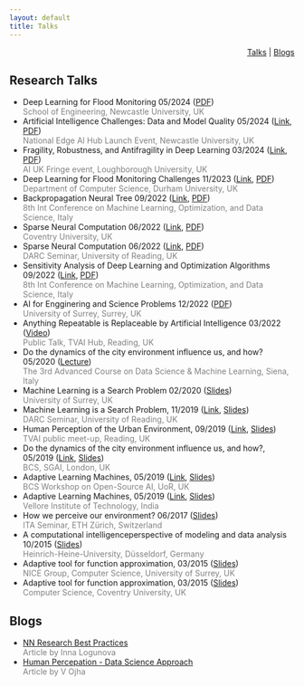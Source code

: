 ```yaml
---
layout: default
title: Talks
---
```


<!---  
<a href="{{site.baseurl}}/index">Home</a> | 
<a href="{{site.baseurl}}/profile">Profile</a> | 
<a href="{{site.baseurl}}/publications">Publications</a> | 
<a href="{{site.baseurl}}/research">Research</a> | 
<a href="{{site.baseurl}}/teaching">Teaching</a> --->

<div style="text-align: right"> <a href="#research-talks">Talks</a> | <a href="#blogs">Blogs</a> </div>

## Research Talks 
* Deep Learning for Flood Monitoring 05/2024 (<a href="/data/Research_Talks/flood_monitoring_ncl.pdf" target="_blank">PDF</a>) <br> <span style="color:gray">School of Engineering, Newcastle University, UK</span>
* Artificial Intelligence Challenges: Data and Model Quality 05/2024 (<a href="https://edgeaihub.co.uk/" target="_blank">Link</a>, <a href="/data/Research_Talks/edgeai_ai_theme.pdf" target="_blank">PDF</a>) <br> <span style="color:gray">National Edge AI Hub Launch Event, Newcastle University, UK</span>
* Fragility, Robustness, and Antifragility in Deep Learning 03/2024 (<a href="https://www.lboro.ac.uk/departments/compsci/events/2024/neuromorphic-technology/" target="_blank">Link</a>, <a href="/data/Research_Talks/dnn_fragility_talk.pdf" target="_blank">PDF</a>) <br> <span style="color:gray">AI UK Fringe event, Loughborough University, UK</span>
* Deep Learning for Flood Monitoring Challenges 11/2023 (<a href="https://vivid.webspace.durham.ac.uk/seminars/" target="_blank">Link</a>, <a href="/data/Research_Talks/Durham_Flood_Monitoring.pdf" target="_blank">PDF</a>) <br> <span style="color:gray">Department of Computer Science, Durham University, UK</span>
* Backpropagation Neural Tree 09/2022 (<a href="https://lod2022.icas.cc/tutorial-speakers/" target="_blank">Link</a>, <a href="/data/Research_Talks/LOD_NeuralTree_tutorial_OjhaV.pdf" target="_blank">PDF</a>) <br> <span style="color:gray">8th Int Conference on Machine Learning, Optimization, and Data Science, Italy</span>
* Sparse Neural Computation 06/2022 (<a href="https://www.coventry.ac.uk/research/areas-of-research/computational-science-mathematical-modelling/" target="_blank">Link</a>, <a href="/data/Research_Talks/sparse_tree.pdf" target="_blank">PDF</a>) <br> <span style="color:gray"> Coventry University, UK</span>
* Sparse Neural Computation 06/2022 (<a href="https://research.reading.ac.uk/met-darc/news-and-events/darc-seminar-series/" target="_blank">Link</a>, <a href="/data/Research_Talks/sparse_tree.pdf" target="_blank">PDF</a>) <br> <span style="color:gray"> DARC Seminar,  University of Reading, UK</span>
* Sensitivity Analysis of Deep Learning and Optimization Algorithms 09/2022 (<a href="https://lod2022.icas.cc/tutorial-speakers/" target="_blank">Link</a>, <a href="/data/Research_Talks/LOD_SensitivityAnalysis_tutotial_OjhaV.pdf" target="_blank">PDF</a>) <br> <span style="color:gray">8th Int Conference on Machine Learning, Optimization, and Data Science, Italy</span>
* AI for Engginering and Science Problems 12/2022 (<a href="/data/Research_Talks/Surrey/AI4Eng.pdf" target="_blank">PDF</a>) <br> <span style="color:gray">University of Surrey, Surrey, UK</span>
* Anything Repeatable is Replaceable by Artificial Intelligence 03/2022 (<a href="https://youtu.be/3U4-7Y-epFw?t=86" target="_blank">Video</a>) <br> <span style="color:gray">Public Talk, TVAI Hub, Reading, UK</span> 
* Do the dynamics of the city environment influence us, and how? 05/2020 (<a href="https://acdl2020.icas.xyz/lecturers/" target="_blank">Lecture</a>)<br> <span style="color:gray">The 3rd Advanced Course on Data Science & Machine Learning, Siena, Italy</span>
* Machine Learning is a Search Problem 02/2020 (<a href="/data/Research_Talks/Lectuer_ML_VOjha.pdf" target="_blank">Slides</a>) <br> <span style="color:gray">University of Surrey, UK</span>
* Machine Learning is a Search Problem, 11/2019 (<a href="https://research.reading.ac.uk/met-darc/news-and-events/darc-seminar-series/" target="_blank">Link</a>, <a href="/data/Research_Talks/Lectuer_ML_VOjha.pdf" target="_blank">Slides</a>) <br> <span style="color:gray">DARC Seminar, University of Reading, UK</span>
* Human Perception of the Urban Environment, 09/2019 (<a href="https://www.meetup.com/Thames-Valley-Artificial-Intelligence-Meetup/events/263027968/" target="_blank">Link</a>, <a href="https://archive.arch.ethz.ch/esum/downloads/presentations/ESUM_Full_presenation.pdf" target="_blank">Slides</a>) <br> <span style="color:gray">TVAI public meet-up, Reading, UK</span>
* Do the dynamics of the city environment influence us, and how?, 05/2019 (<a href="https://www.bcs.org/events-calendar/2019/may/uk-symposium-on-knowledge-discovery-and-data-mining-2019-bcs-sgai-the-specialist-group-on-artificial-intelligence/" target="_blank">Link</a>, <a href="https://archive.arch.ethz.ch/esum/downloads/presentations/ESUM_Full_presenation.pdf" target="_blank">Slides</a>) <br> <span style="color:gray">BCS, SGAI, London, UK</span> 
* Adaptive Learning Machines, 05/2019 (<a href="https://ossg.bcs.org/blog/event/open-source-ai-april-2019/" target="_blank">Link</a>, <a href="https://ossg.bcs.org/wp-content/uploads/04-19-varun.pdf" target="_blank">Slides</a>) <br> <span style="color:gray">BCS Workshop on Open-Source AI, UoR, UK</span> 
* Adaptive Learning Machines, 05/2019 (<a href="https://ossg.bcs.org/blog/event/open-source-ai-april-2019/" target="_blank">Link</a>, <a href="https://ossg.bcs.org/wp-content/uploads/04-19-varun.pdf" target="_blank">Slides</a>) <br> <span style="color:gray">Vellore Institute of Technology, India</span> 
* How we perceive our environment? 06/2017 (<a href="https://archive.arch.ethz.ch/esum/downloads/presentations/Varun_ITA_talk_14_6_17.pdf" target="_blank">Slides</a>) <br> <span style="color:gray">ITA Seminar, ETH Zürich, Switzerland</span> 
* A computational intelligenceperspective of modeling and data analysis 10/2015 (<a href="/data/Research_Talks/Dusseldorf/Varun_Dusseldorf_IPROCOM.pdf" target="_blank">Slides</a>) <br> <span style="color:gray">Heinrich-Heine-University, Düsseldorf, Germany</span> 
* Adaptive tool for function approximation, 03/2015 (<a href="/data/Research_Talks/Surrey/03_2015_Varun_UK_FNT_CS.pdf" target="_blank">Slides</a>) <br> <span style="color:gray">NICE Group, Computer Science, University of Surrey, UK</span> 
* Adaptive tool for function approximation, 03/2015 (<a href="/data/Research_Talks/Surrey/03_2015_Varun_UK_FNT_CS.pdf" target="_blank">Slides</a>) <br> <span style="color:gray">Computer Science, Coventry University, UK</span>  


## Blogs

* <a href="https://serokell.io/blog/neural-networks-with-varun-ojha" target="_blank">NN Research Best Practices</a>  <br> <span style="color:gray"> Article by Inna Logunova </span>
* <a href="https://archive.arch.ethz.ch/esum/" target="_blank">Human Percepation - Data Science Approach</a>  <br> <span style="color:gray"> Article by V Ojha </span>

